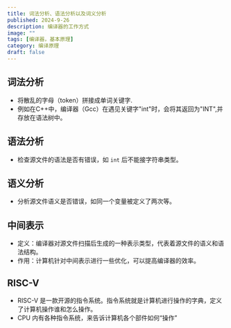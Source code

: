 ```yaml
---
title: 词法分析、语法分析以及词义分析
published: 2024-9-26
description: 编译器的工作方式
image: ""
tags: [编译器，基本原理]
category: 编译原理
draft: false
---
```



## 词法分析
- 将散乱的字母（token）拼接成单词关键字.
- 例如在C++中，编译器（Gcc）在遇见关键字"int"时，会将其返回为"INT",并存放在语法树中。

## 语法分析
- 检查源文件的语法是否有错误，如 `int` 后不能接字符串类型。

## 语义分析
- 分析源文件语义是否错误，如同一个变量被定义了两次等。

## 中间表示
- 定义：编译器对源文件扫描后生成的一种表示类型，代表着源文件的语义和语法结构。
- 作用：计算机针对中间表示进行一些优化，可以提高编译器的效率。

## RISC-V
- RISC-V 是一款开源的指令系统。指令系统就是计算机进行操作的字典，定义了计算机操作谁和怎么操作。
- CPU 内有各种指令系统，来告诉计算机各个部件如何“操作”